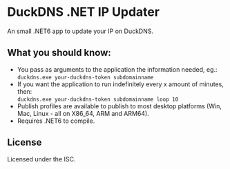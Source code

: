 # DuckDNS .NET IP Updater

An small .NET6 app to update your IP on DuckDNS.


## What you should know:

- You pass as arguments to the application the information needed, eg.: `duckdns.exe your-duckdns-token subdomainname`
- If you want the application to run indefinitely every x amount of minutes, then:  
`duckdns.exe your-duckdns-token subdomainname loop 10`
- Publish profiles are available to publish to most desktop platforms (Win, Mac, Linux - all on X86_64, ARM and ARM64).
- Requires .NET6 to compile.


## License

Licensed under the ISC.
